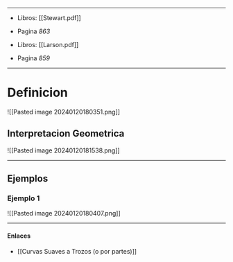 
---
- Libros: [[Stewart.pdf]]
- Pagina *863*

- Libros: [[Larson.pdf]]
- Pagina *859*
---
# Definicion

![[Pasted image 20240120180351.png]]

## Interpretacion Geometrica

![[Pasted image 20240120181538.png]]


---
## Ejemplos
### Ejemplo 1

![[Pasted image 20240120180407.png]]

---

#### Enlaces
- [[Curvas Suaves a Trozos (o por partes)]]